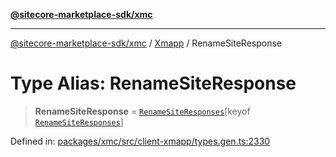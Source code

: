 [**@sitecore-marketplace-sdk/xmc**](../../../../README.md)

***

[@sitecore-marketplace-sdk/xmc](../../../../README.md) / [Xmapp](../README.md) / RenameSiteResponse

# Type Alias: RenameSiteResponse

> **RenameSiteResponse** = [`RenameSiteResponses`](RenameSiteResponses.md)\[keyof [`RenameSiteResponses`](RenameSiteResponses.md)\]

Defined in: [packages/xmc/src/client-xmapp/types.gen.ts:2330](https://github.com/Sitecore/marketplace-sdk/blob/main/packages/xmc/src/client-xmapp/types.gen.ts#L2330)
